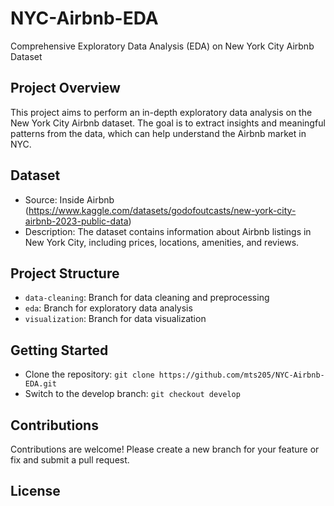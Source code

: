 
# NYC-Airbnb-EDA

Comprehensive Exploratory Data Analysis (EDA) on New York City Airbnb Dataset

## Project Overview

This project aims to perform an in-depth exploratory data analysis on the New York City Airbnb dataset. The goal is to extract insights and meaningful patterns from the data, which can help understand the Airbnb market in NYC.

## Dataset

* Source: Inside Airbnb (https://www.kaggle.com/datasets/godofoutcasts/new-york-city-airbnb-2023-public-data)
* Description: The dataset contains information about Airbnb listings in New York City, including prices, locations, amenities, and reviews.

## Project Structure

* `data-cleaning`: Branch for data cleaning and preprocessing
* `eda`: Branch for exploratory data analysis
* `visualization`: Branch for data visualization

## Getting Started

* Clone the repository: `git clone https://github.com/mts205/NYC-Airbnb-EDA.git`
* Switch to the develop branch: `git checkout develop`

## Contributions

Contributions are welcome! Please create a new branch for your feature or fix and submit a pull request.

## License
